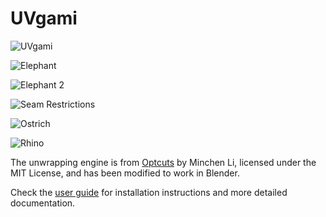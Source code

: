 # UVgami

![UVgami](https://user-images.githubusercontent.com/65575771/211176523-4b9f7aa1-0994-4c54-928f-e0ec319052d9.gif)

![Elephant](https://github.com/DanielBoxer/UVgami/assets/65575771/07dd8351-5acb-493d-b35e-422d8da35a7f)

![Elephant 2](https://github.com/DanielBoxer/UVgami/assets/65575771/bc33389b-b902-4334-85ec-fa637dce0fbb)

![Seam Restrictions](https://github.com/DanielBoxer/UVgami/assets/65575771/632fb52f-b9fc-4b98-a3ed-c8b679fe3102)

![Ostrich](https://github.com/DanielBoxer/UVgami/assets/65575771/44f181df-7d06-4b35-aa32-3ef380a5c986)

![Rhino](https://github.com/DanielBoxer/UVgami/assets/65575771/12b691fc-4ff6-4462-9dbc-b615a85bf7fc)

The unwrapping engine is from [Optcuts](https://github.com/liminchen/OptCuts) by Minchen Li, licensed under the MIT License, and has been modified to work in Blender.

Check the [user guide](/docs/docs.md) for installation instructions and more detailed documentation.
